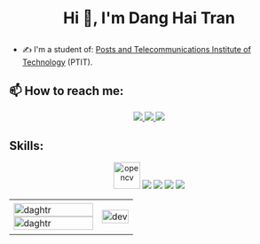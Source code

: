 <h1 align="center">Hi 👋, I'm Dang Hai Tran</h1>

##

- ✍ I'm a student of: [Posts and Telecommunications Institute of Technology](https://portal.ptit.edu.vn/) (PTIT).


## 📫 How to reach me:
<p align="center">
  <a href="https://www.facebook.com/dagharitr/" alt="Facebook">
    <img src="https://img.icons8.com/fluent/48/000000/facebook-new.png" target="_blank" />
  </a> 
  <a href="https://twitter.com/hari_dang" alt="Twitter">
    <img src="https://img.icons8.com/color/48/000000/twitter--v1.png"/>
  </a>
  <a href="https://www.instagram.com/_dghari.tr/" alt="Instagram">
    <img src="https://img.icons8.com/fluency/48/000000/instagram-new.png"/>
  </a>
</p>

## Skills:
<p align="center">
  <img src="https://www.vectorlogo.zone/logos/opencv/opencv-icon.svg" alt="opencv" width="48" height="48"/> 
  <img src="https://img.icons8.com/ios-filled/50/000000/git.png"/>
  <img src="https://img.icons8.com/fluency/48/000000/github.png"/>
  <img src="https://img.icons8.com/color/48/000000/visual-studio-code-2019.png"/>
  <img src="https://img.icons8.com/fluency/48/000000/visual-studio.png"/>
</p>

<table style="width:100%;">
  <tr>
    <td>
      <img src="https://github-readme-stats.vercel.app/api/top-langs/?username=daghtr&bg_color=FFFFFF00&text_color=179fa3&layout=compact&hide=CSS&langs_count=10&custom_title=Languages" alt="daghtr" width="100%"/>
      <img src="https://github-readme-stats.vercel.app/api?username=daghtr&bg_color=FFFFFF00&text_color=179fa3&show_icons=true&count_private=true&include_all_commits=true&custom_title=Stats" alt="daghtr" width="100%"/>
    </td>
    <td>
      <p align="center"> 
        <img src="https://cdn.dribbble.com/users/1059583/screenshots/4171367/coding-freak.gif" alt="dev" width="100%"/>
      </p>
    </td>
  </tr>
</table>
